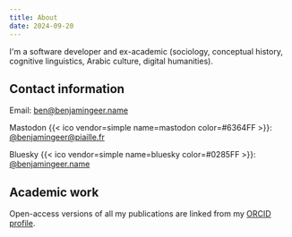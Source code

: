 ```yaml
---
title: About
date: 2024-09-20
---
```


I'm a software developer and ex-academic (sociology, conceptual history, cognitive linguistics, Arabic culture, digital humanities).

## Contact information

Email: [ben@benjamingeer.name](mailto:ben@benjamingeer.name)

Mastodon {{< ico vendor=simple name=mastodon color=#6364FF >}}: [@benjamingeer@piaille.fr](https://piaille.fr/@benjamingeer)

Bluesky {{< ico vendor=simple name=bluesky color=#0285FF >}}: [@benjamingeer.name](https://bsky.app/profile/benjamingeer.name)

## Academic work

Open-access versions of all my publications are linked from my [ORCID profile](https://orcid.org/0000-0002-2449-8558).
